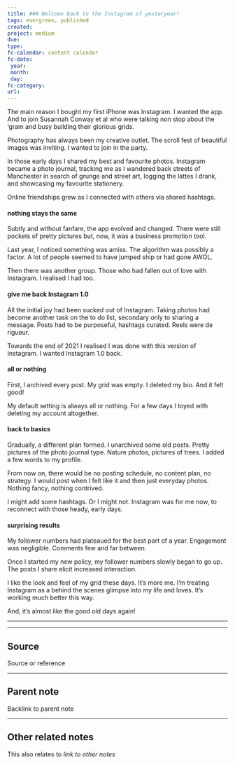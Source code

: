 ```yaml
---
title: ### Welcome back to the Instagram of yesteryear!
tags: evergreen, published
created: 
project: medium
due: 
type: 
fc-calendar: content calendar
fc-date:
 year: 
 month: 
 day: 
fc-category: 
url:
---
```


The main reason I bought my first iPhone was Instagram. I wanted the app. And to join Susannah Conway et al who were talking non stop about the ‘gram and busy building their glorious grids.

Photography has always been my creative outlet. The scroll fest of beautiful images was inviting. I wanted to join in the party.

In those early days I shared my best and favourite photos. Instagram became a photo journal, tracking me as I wandered back streets of Manchester in search of grunge and street art, logging the lattes I drank, and showcasing my favourite stationery.

Online friendships grew as I connected with others via shared hashtags.

#### nothing stays the same

Subtly and without fanfare, the app evolved and changed. There were still pockets of pretty pictures but, now, it was a business promotion tool.

Last year, I noticed something was amiss. The algorithm was possibly a factor. A lot of people seemed to have jumped ship or had gone AWOL.

Then there was another group. Those who had fallen out of love with Instagram. I realised I had too.

#### give me back Instagram 1.0

All the initial joy had been sucked out of Instagram. Taking photos had become another task on the to do list, secondary only to sharing a message. Posts had to be purposeful, hashtags curated. Reels were de rigueur.

Towards the end of 2021 I realised I was done with this version of Instagram. I wanted Instagram 1.0 back.

#### all or nothing

First, I archived every post. My grid was empty. I deleted my bio. And it felt good!

My default setting is always all or nothing. For a few days I toyed with deleting my account altogether.

#### back to basics

Gradually, a different plan formed. I unarchived some old posts. Pretty pictures of the photo journal type. Nature photos, pictures of trees. I added a few words to my profile.

From now on, there would be no posting schedule, no content plan, no strategy. I would post when I felt like it and then just everyday photos. Nothing fancy, nothing contrived.

I might add some hashtags. Or I might not. Instagram was for me now, to reconnect with those heady, early days.

#### surprising results

My follower numbers had plateaued for the best part of a year. Engagement was negligible. Comments few and far between.

Once I started my new policy, my follower numbers slowly began to go up. The posts I share elicit increased interaction.

I like the look and feel of my grid these days. It’s more me. I’m treating Instagram as a behind the scenes glimpse into my life and loves. It’s working much better this way.

And, it’s almost like the good old days again!

---

---

## Source

Source or reference

---

## Parent note

Backlink to parent note

---

## Other related notes

This also relates to *link to other notes*
